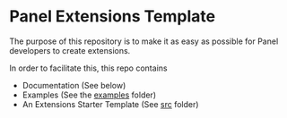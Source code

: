 # Panel Extensions Template

The purpose of this repository is to make it as easy as possible for Panel developers to create extensions.

In order to facilitate this, this repo contains

- Documentation (See below)
- Examples (See the [examples](/examples/) folder)
- An Extensions Starter Template (See [src](/examples/) folder)
